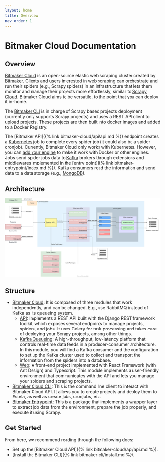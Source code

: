 ```yaml
---
layout: home
title: Overview
nav_order: 1
---
```


# Bitmaker Cloud Documentation

## Overview
[Bitmaker Cloud](https://github.com/bitmakerla/bitmaker-cloud) is an open-source elastic web scraping cluster created by
[Bitmaker](https://www.bitmaker.la/). Clients and users interested in web scraping can orchestrate and run their
spiders (e.g., Scrapy spiders) in an infrastructure that lets them monitor and manage their projects more effortlessly,
similar to [Scrapy Cloud](https://bitmaker.la/docs/bitmaker-cloud/api/engines.html). Bitmaker Cloud aims to be versatile,
to the point that you can deploy it in-home.

The [Bitmaker CLI](https://github.com/bitmakerla/bitmaker-cli/) is in charge of Scrapy based projects deployment
(currently only supports Scrapy projects) and uses a REST API client to upload projects. These projects are then built
into docker images and added to a Docker Registry.

The [Bitmaker API]({% link bitmaker-cloud/api/api.md %}) endpoint creates a [Kubernetes](https://kubernetes.io/) job
to complete every spider job (it could also be a spider cronjob). Currently, Bitmaker Cloud only works with Kubernetes.
However, you can [add your engine](https://www.zyte.com/scrapy-cloud/) to make it work with Docker or other engines.
Jobs send spider jobs data to [Kafka](https://kafka.apache.org/) brokers through extensions and middlewares
implemented in the [entry point]({% link bitmaker-entrypoint/index.md %}). Kafka consumers read the information and send
data to a data storage (e.g., [MongoDB](https://www.mongodb.com/)).

## Architecture

![Bitmaker Cloud Architecture](./assets/images/architecture.svg)

## Structure
- [Bitmaker Cloud](https://github.com/bitmakerla/bitmaker-cloud/): It is composed of three modules that work
  independently, and can be changed. E.g., use RabbitMQ instead of Kafka as its queueing system.
  - [API](https://github.com/bitmakerla/bitmaker-cloud/tree/main/bitmaker-api): Implements a REST API built
    with the Django REST framework toolkit, which exposes several endpoints to manage projects, spiders, and jobs. It
    uses Celery for task processing and takes care of deploying your Scrapy projects, among other things.
  - [Kafka Queueing](https://github.com/bitmakerla/bitmaker-cloud/tree/main/bitmaker-kafka): A high-throughput,
    low-latency platform that controls real-time data feeds in a producer-consumer architecture. In this module, you
    will find a Kafka consumer and the configuration to set up the Kafka cluster used to collect and transport the
    information from the spiders into a database.
  - [Web](https://github.com/bitmakerla/bitmaker-cloud/tree/main/bitmaker-web): A front-end project implemented
    with React Framework (with Ant Design) and Typescript. This module implements a user-friendly environment that
    communicates with the API and lets you manage your spiders and scraping projects.
- [Bitmaker Cloud CLI](https://github.com/bitmakerla/bitmaker-cli/): This is the command line client to interact with
    Bitmaker Cloud API. It allows you to create projects and deploy them to Estela, as well as create jobs, cronjobs, etc.
- [Bitmaker Entrypoint](https://github.com/bitmakerla/bitmaker-entrypoint): This is a package that implements a wrapper layer to extract job
    data from the environment, prepare the job properly, and execute it using Scrapy.

## Get Started
From here, we recommend reading through the following docs:

- Set up the [Bitmaker Cloud API]({% link bitmaker-cloud/api/api.md %}).
- [Install the Bitmaker CLI]({% link bitmaker-cli/install.md %}).
